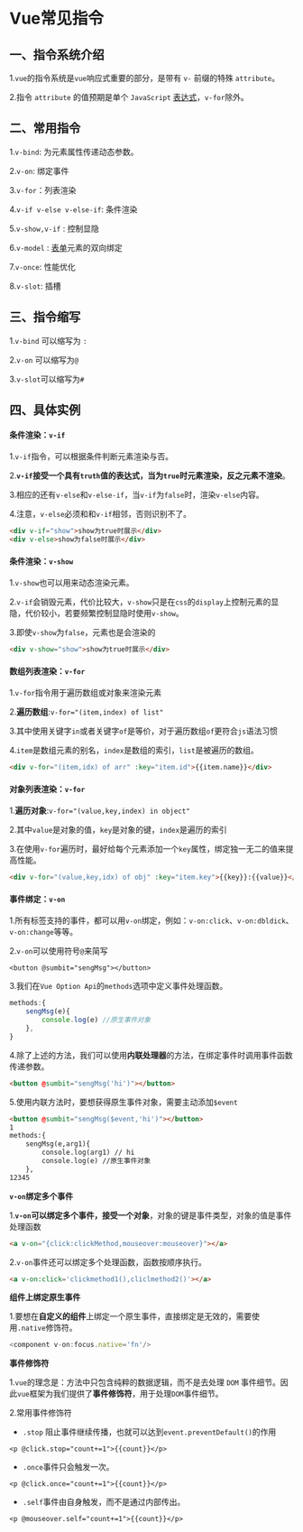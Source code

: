 # Vue常见指令

## 一、指令系统介绍

1.`vue`的指令系统是`vue`响应式重要的部分，是带有 `v-` 前缀的特殊 `attribute`。

2.指令 `attribute` 的值预期是单个 `JavaScript` [表达式](https://so.csdn.net/so/search?q=表达式&spm=1001.2101.3001.7020)，`v-for`除外。

## 二、常用指令

1.`v-bind`: 为元素属性传递动态参数。

2.`v-on`: 绑定事件

3.`v-for`：列表渲染

4.`v-if v-else v-else-if`: 条件渲染

5.`v-show,v-if` : 控制显隐

6.`v-model` :  [表单](https://so.csdn.net/so/search?q=表单&spm=1001.2101.3001.7020)元素的双向绑定

7.`v-once`: 性能优化

8.`v-slot`: 插槽

## 三、指令缩写

1.`v-bind` 可以缩写为 `:`

2.`v-on` 可以缩写为`@`

3.`v-slot`可以缩写为`#`

## 四、具体实例

####  **条件渲染：`v-if`**

1.`v-if`指令，可以根据条件判断元素渲染与否。

2.**`v-if`接受一个具有`truth`值的表达式，当为`true`时元素渲染，反之元素不渲染**。

3.相应的还有`v-else`和`v-else-if`，当`v-if`为`false`时，渲染`v-else`内容。

4.注意，`v-else`必须和和`v-if`相邻，否则识别不了。

```html
<div v-if="show">show为true时展示</div>
<div v-else>show为false时展示</div>
```

####  **条件渲染：`v-show`**

1.`v-show`也可以用来动态渲染元素。

2.`v-if`会销毁元素，代价比较大，`v-show`只是在`css`的`display`上控制元素的显隐，代价较小，若要频繁控制显隐时使用`v-show`。

3.即使`v-show`为`false`，元素也是会渲染的

```html
<div v-show="show">show为true时展示</div>
```

####  **数组列表渲染：`v-for`**

1.`v-for`指令用于遍历数组或对象来渲染元素

2.**遍历数组**:`v-for="(item,index) of list"`

3.其中使用关键字`in`或者关键字`of`是等价，对于遍历数组`of`更符合`js`语法习惯

4.`item`是数组元素的别名，`index`是数组的索引，`list`是被遍历的数组。

```html
<div v-for="(item,idx) of arr" :key="item.id">{{item.name}}</div>
```

####  **对象列表渲染：`v-for`**

1.**遍历对象**:`v-for="(value,key,index) in object"`

2.其中`value`是对象的值，`key`是对象的键，`index`是遍历的索引

3.在使用`v-for`遍历时，最好给每个元素添加一个`key`属性，绑定独一无二的值来提高性能。

```html
<div v-for="(value,key,idx) of obj" :key="item.key">{{key}}:{{value}}</div>
```

#### **事件绑定：`v-on`**

1.所有标签支持的事件，都可以用`v-on`绑定，例如：`v-on:click`、`v-on:dbldick`、`v-on:change`等等。

2.`v-on`可以使用符号`@`来简写

```markup
<button @sumbit="sengMsg"></button>
```

3.我们在`Vue Option Api`的`methods`选项中定义事件处理函数。

```javascript
methods:{
	sengMsg(e){
		console.log(e) //原生事件对象
	},
}
```

4.除了上述的方法，我们可以使用**内联处理器**的方法，在绑定事件时调用事件函数传递参数。

```html
<button @sumbit="sengMsg('hi')"></button> 
```

5.使用内联方法时，要想获得原生事件对象，需要主动添加`$event`

```html
<button @sumbit="sengMsg($event,'hi')"></button> 
1
methods:{
	sengMsg(e,arg1){
		console.log(arg1) // hi
		console.log(e) //原生事件对象
	},
12345
```

**`v-on`绑定多个事件**

1.**`v-on`可以绑定多个事件，接受一个对象**，对象的键是事件类型，对象的值是事件处理函数

```html
<a v-on="{click:clickMethod,mouseover:mouseover}"></a>
```

2.`v-on`事件还可以绑定多个处理函数，函数按顺序执行。

```html
<a v-on:click='clickmethod1(),cliclmethod2()'></a>
```

**组件上绑定原生事件**

1.要想在**自定义的组件**上绑定一个原生事件，直接绑定是无效的，需要使用`.native`修饰符。

```javascript
<component v-on:focus.native='fn'/>
```

**事件修饰符**

1.`vue`的理念是：方法中只包含纯粹的数据逻辑，而不是去处理 `DOM` 事件细节。因此`vue`框架为我们提供了**事件修饰符**，用于处理`DOM`事件细节。

2.常用事件修饰符

- `.stop` 阻止事件继续传播，也就可以达到`event.preventDefault()`的作用

```markup
<p @click.stop="count+=1">{{count}}</p>
```

- `.once`事件只会触发一次。

```markup
<p @click.once="count+=1">{{count}}</p>
```

- `.self`事件由自身触发，而不是通过内部传出。

```markup
<p @mouseover.self="count+=1">{{count}}</p>
```